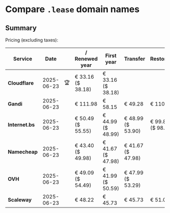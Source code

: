 # Compare `.lease` domain names

## Summary

Pricing (excluding taxes):

| Service | Date |  | / Renewed year | First year | Transfer | Restoration |
|--|--|--|--|--|--|--|
| **Cloudflare** | 2025-06-23 | 🏆 | € 33.16<br>($ 38.18) | € 33.16<br>($ 38.18) |  |  |
| **Gandi** | 2025-06-23 |  | € 111.98 | € 58.15 | € 49.28 | € 110.41 |
| **Internet.bs** | 2025-06-23 |  | € 50.49<br>($ 55.55) | € 44.99<br>($ 48.99) | € 48.99<br>($ 53.90) | € 99.89<br>($ 98.65) |
| **Namecheap** | 2025-06-23 |  | € 43.40<br>($ 49.98) | € 41.67<br>($ 47.98) | € 41.67<br>($ 47.98) |  |
| **OVH** | 2025-06-23 |  | € 49.09<br>($ 54.49) | € 41.99<br>($ 50.59) | € 47.99<br>($ 53.29) |  |
| **Scaleway** | 2025-06-23 |  | € 48.22 | € 45.73 | € 45.73 | € 51.01 |

